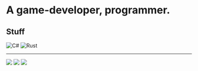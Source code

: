 # A game-developer, programmer.
## Stuff

![C#](https://img.shields.io/badge/-Csharp-FFCF3A?style=for-the-badge&logo=csharp)
![Rust](https://img.shields.io/badge/-Rust-DD3516?style=for-the-badge&logo=rust)

- - -

![](https://github-profile-trophy.vercel.app/?username=AliceMonGithub&theme=onedark)
![](https://github-readme-stats.vercel.app/api/top-langs/?username=AliceMonGithub&langs_count=8&exclude_repo=st,encoder,dev,dotfiles,.spacemacs,starbound&theme=dracula)
![](https://hit.yhype.me/github/profile?user_id=61933599)
